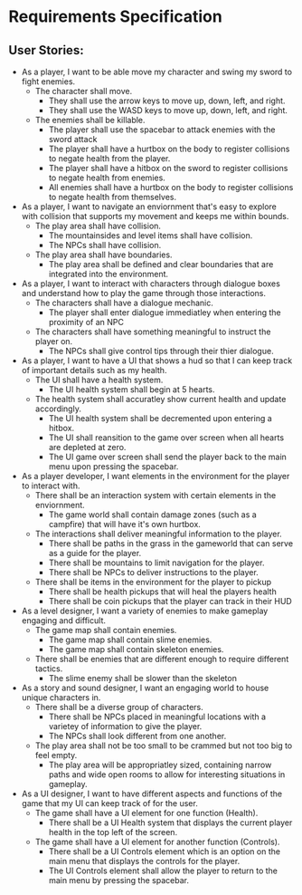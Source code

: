 # Requirements Specification

## User Stories:
* As a player, I want to be able move my character and swing my sword to fight enemies.
   - The character shall move.
        - They shall use the arrow keys to move up, down, left, and right.
        - They shall use the WASD keys to move up, down, left, and right. 
   - The enemies shall be killable.
        - The player shall use the spacebar to attack enemies with the sword attack
        - The player shall have a hurtbox on the body to register collisions to negate health from the player.
        - The player shall have a hitbox on the sword to register collisions to negate health from enemies.
        - All enemies shall have a hurtbox on the body to register collisions to negate health from themselves.
* As a player, I want to navigate an enviornment that's easy to explore with collision that supports my movement and keeps me within bounds.
   - The play area shall have collision.
        - The mountainsides and level items shall have collision.
        - The NPCs shall have collision.
   - The play area shall have boundaries.
        - The play area shall be defined and clear boundaries that are integrated into the environment. 
* As a player, I want to interact with characters through dialogue boxes and understand how to play the game through those interactions.
   - The characters shall have a dialogue mechanic.
        - The player shall enter dialogue immediatley when entering the proximity of an NPC
   - The characters shall have something meaningful to instruct the player on.
        - The NPCs shall give control tips through their thier dialogue.
* As a player, I want to have a UI that shows a hud so that I can keep track of important details such as my health.
   - The UI shall have a health system.
        - The UI health system shall begin at 5 hearts.
   - The health system shall accuratley show current health and update accordingly.
        - The UI health system shall be decremented upon entering a hitbox.
        - The UI shall reansition to the game over screen when all hearts are depleted at zero.
        - The UI game over screen shall send the player back to the main menu upon pressing the spacebar. 
* As a player developer, I want elements in the environment for the player to interact with.
   - There shall be an interaction system with certain elements in the enviornment.
        - The game world shall contain damage zones (such as a campfire) that will have it's own hurtbox. 
   - The interactions shall deliver meaningful information to the player.
        - There shall be paths in the grass in the gameworld that can serve as a guide for the player.
        - There shall be mountains to limit navigation for the player.
        - There shall be NPCs to deliver instructions to the player.
   - There shall be items in the environment for the player to pickup
        - There shall be health pickups that will heal the players health
        - There shall be coin pickups that the player can track in their HUD
* As a level designer, I want a variety of enemies to make gameplay engaging and difficult.
   - The game map shall contain enemies.
        - The game map shall contain slime enemies.
        - The game map shall contain skeleton enemies.
   - There shall be enemies that are different enough to require different tactics.
        - The slime enemy shall be slower than the skeleton
* As a story and sound designer, I want an engaging world to house unique characters in.
   - There shall be a diverse group of characters.
        - There shall be NPCs placed in meaningful locations with a varietey of information to give the player.
        - The NPCs shall look different from one another. 
   - The play area shall not be too small to be crammed but not too big to feel empty.
        - The play area will be appropriatley sized, containing narrow paths and wide open rooms to allow for interesting situations in gameplay. 
* As a UI designer, I want to have different aspects and functions of the game that my UI can keep track of for the user.
   - The game shall have a UI element for one function (Health).
        - There shall be a UI Health system that displays the current player health in the top left of the screen. 
   - The game shall have a UI element for another function (Controls).
        - There shall be a UI Controls element which is an option on the main menu that displays the controls for the player.
        - The UI Controls element shall allow the player to return to the main menu by pressing the spacebar. 
   
